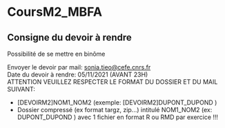 # CoursM2_MBFA


## Consigne du devoir à rendre
Possibilité de se mettre en binôme  

Envoyer le devoir par mail: sonia.tieo@cefe.cnrs.fr  
Date du devoir à rendre: 05/11/2021  (AVANT 23H)  
ATTENTION VEUILLEZ RESPECTER LE FORMAT DU DOSSIER ET DU MAIL SUIVANT:
- [DEVOIRM2]NOM1_NOM2  (exemple: [DEVOIRM2]DUPONT_DUPOND )
- Dossier compressé (ex format targz, zip...) intitulé NOM1_NOM2 (ex: DUPONT_DUPOND )  avec 1 fichier en format R ou RMD par exercice !!!



